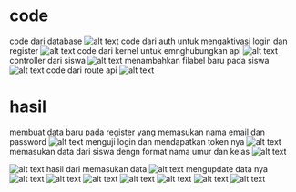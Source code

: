 <h1>code</h1>

code dari database
![alt text](image-12.png)
code dari auth untuk mengaktivasi login dan register
![alt text](image-13.png)
code dari kernel untuk emnghubungkan api
![alt text](image-14.png)
controller dari siswa
![alt text](image-15.png)
menambahkan filabel baru pada siswa
![alt text](image-16.png)
code dari route api
![alt text](image-17.png)
<h1>hasil</h1>

membuat data baru pada register yang memasukan nama email dan password
![alt text](image.png)
menguji login dan mendapatkan token nya 
![alt text](image-1.png)
memasukan data dari siswa dengn format nama umur dan kelas
![alt text](image-2.png)

![alt text](image-3.png)
hasil dari memasukan data
![alt text](image-4.png)
mengupdate data nya 
![alt text](image-5.png)
![alt text](image-6.png)
![alt text](image-7.png)
![alt text](image-8.png)
![alt text](image-9.png)
![alt text](image-10.png)
![alt text](image-11.png)
